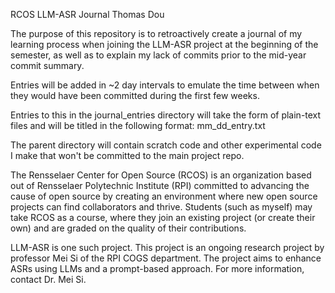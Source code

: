 RCOS LLM-ASR Journal
Thomas Dou

The purpose of this repository is to retroactively create a journal of my learning process when joining the LLM-ASR project at the beginning of the semester, as well as to explain my lack of commits prior to the mid-year commit summary. 

Entries will be added in ~2 day intervals to emulate the time between when they would have been committed during the first few weeks.

Entries to this in the journal_entries directory will take the form of plain-text files and will be titled in the following format:
    mm_dd_entry.txt

The parent directory will contain scratch code and other experimental code I make that won't be committed to the main project repo.

The Rensselaer Center for Open Source (RCOS) is an organization based out of Rensselaer Polytechnic Institute (RPI) committed to advancing the cause of open source by creating an environment where new open source projects can find collaborators and thrive. Students (such as myself) may take RCOS as a course, where they join an existing project (or create their own) and are graded on the quality of their contributions.

LLM-ASR is one such project. This project is an ongoing research project by professor Mei Si of the RPI COGS department. The project aims to enhance ASRs using LLMs and a prompt-based approach. For more information, contact Dr. Mei Si.